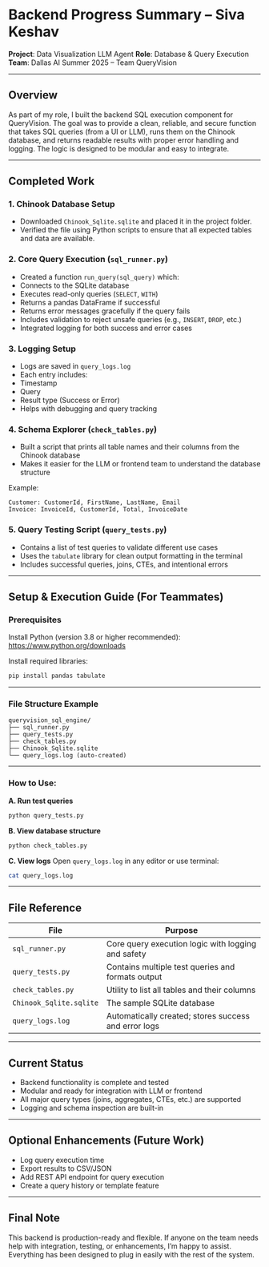 # Backend Progress Summary – Siva Keshav
**Project**: Data Visualization LLM Agent
**Role**: Database & Query Execution
**Team**: Dallas AI Summer 2025 – Team QueryVision

---

## Overview
As part of my role, I built the backend SQL execution component for QueryVision. The goal was to provide a clean, reliable, and secure function that takes SQL queries (from a UI or LLM), runs them on the Chinook database, and returns readable results with proper error handling and logging. The logic is designed to be modular and easy to integrate.

---

## Completed Work

### 1. Chinook Database Setup
- Downloaded `Chinook_Sqlite.sqlite` and placed it in the project folder.
- Verified the file using Python scripts to ensure that all expected tables and data are available.

### 2. Core Query Execution (`sql_runner.py`)
- Created a function `run_query(sql_query)` which:
- Connects to the SQLite database
- Executes read-only queries (`SELECT`, `WITH`)
- Returns a pandas DataFrame if successful
- Returns error messages gracefully if the query fails
- Includes validation to reject unsafe queries (e.g., `INSERT`, `DROP`, etc.)
- Integrated logging for both success and error cases

### 3. Logging Setup
- Logs are saved in `query_logs.log`
- Each entry includes:
- Timestamp
- Query
- Result type (Success or Error)
- Helps with debugging and query tracking

### 4. Schema Explorer (`check_tables.py`)
- Built a script that prints all table names and their columns from the Chinook database
- Makes it easier for the LLM or frontend team to understand the database structure

Example:
```
Customer: CustomerId, FirstName, LastName, Email
Invoice: InvoiceId, CustomerId, Total, InvoiceDate
```

### 5. Query Testing Script (`query_tests.py`)
- Contains a list of test queries to validate different use cases
- Uses the `tabulate` library for clean output formatting in the terminal
- Includes successful queries, joins, CTEs, and intentional errors

---

## Setup & Execution Guide (For Teammates)

### Prerequisites
Install Python (version 3.8 or higher recommended):
https://www.python.org/downloads

Install required libraries:
```bash
pip install pandas tabulate
```

---

### File Structure Example

```
queryvision_sql_engine/
├── sql_runner.py
├── query_tests.py
├── check_tables.py
├── Chinook_Sqlite.sqlite
└── query_logs.log (auto-created)
```

---

### How to Use:

**A. Run test queries**
```bash
python query_tests.py
```

**B. View database structure**
```bash
python check_tables.py
```

**C. View logs**
Open `query_logs.log` in any editor or use terminal:
```bash
cat query_logs.log
```

---

## File Reference

| File | Purpose |
|------|---------|
| `sql_runner.py` | Core query execution logic with logging and safety |
| `query_tests.py` | Contains multiple test queries and formats output |
| `check_tables.py` | Utility to list all tables and their columns |
| `Chinook_Sqlite.sqlite` | The sample SQLite database |
| `query_logs.log` | Automatically created; stores success and error logs |

---

## Current Status

- Backend functionality is complete and tested
- Modular and ready for integration with LLM or frontend
- All major query types (joins, aggregates, CTEs, etc.) are supported
- Logging and schema inspection are built-in

---

## Optional Enhancements (Future Work)

- Log query execution time
- Export results to CSV/JSON
- Add REST API endpoint for query execution
- Create a query history or template feature

---

## Final Note

This backend is production-ready and flexible. If anyone on the team needs help with integration, testing, or enhancements, I’m happy to assist. Everything has been designed to plug in easily with the rest of the system.
